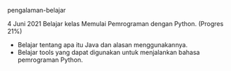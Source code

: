 pengalaman-belajar

4 Juni 2021
Belajar kelas Memulai Pemrograman dengan Python. (Progres 21%)
* Belajar tentang apa itu Java dan alasan menggunakannya.
* Belajar tools yang dapat digunakan untuk menjalankan bahasa pemrograman Python.
